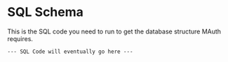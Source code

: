 # SQL Schema

This is the SQL code you need to run to get the database structure MAuth requires.

	--- SQL Code will eventually go here ---